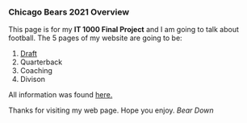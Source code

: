 ### Chicago Bears 2021 Overview
This page is for my **IT 1000 Final Project** and I am going to talk about football.
The 5 pages of my website are going to be:
1. [Draft](Draft)
2. Quarterback
3. Coaching
4. Divison

All information was found [here.](https://www.chicagobears.com/)

Thanks for visiting my web page. Hope you enjoy.
*Bear Down*

